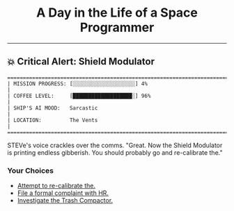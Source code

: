 <h1 align="center">A Day in the Life of a Space Programmer</h1>

---

<h2 id="node-47">💥 Critical Alert: Shield Modulator</h2>

```
========================================================================
| MISSION PROGRESS: [░░░░░░░░░░░░░░░░░░░░] 4%                                  |
| COFFEE LEVEL:     [███████████████████░] 96%                                 |
| SHIP'S AI MOOD:   Sarcastic                                                  |
| LOCATION:         The Vents                                                  |
========================================================================
```

STEVe's voice crackles over the comms. "Great. Now the Shield Modulator is printing endless gibberish. You should probably go and re-calibrate the."



### Your Choices

*   [Attempt to re-calibrate the.](../stage-02/README-0051.md)
*   [File a formal complaint with HR.](./README-0050.md)
*   [Investigate the Trash Compactor.](../stage-02/README-0051.md)
